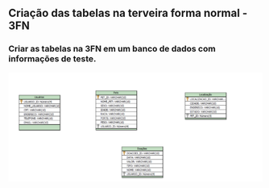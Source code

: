 ## Criação das tabelas na terveira forma normal - 3FN

### Criar as tabelas na 3FN em um banco de dados com informações de teste.

![Resultado](image.png)